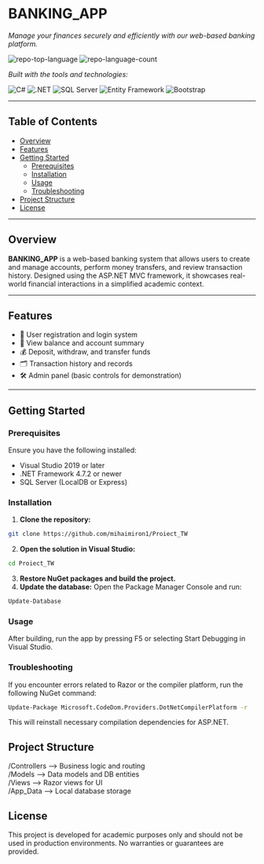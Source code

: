 # BANKING_APP

<em>Manage your finances securely and efficiently with our web-based banking platform.</em>

<!-- BADGES -->
<img src="https://img.shields.io/github/languages/top/mihaimiron1/Proiect_TW?style=flat&color=0080ff" alt="repo-top-language">
<img src="https://img.shields.io/github/languages/count/mihaimiron1/Proiect_TW?style=flat&color=0080ff" alt="repo-language-count">

<em>Built with the tools and technologies:</em>

<img src="https://img.shields.io/badge/C%23-239120.svg?style=flat&logo=c-sharp&logoColor=white" alt="C#">
<img src="https://img.shields.io/badge/ASP.NET-512BD4.svg?style=flat&logo=dotnet&logoColor=white" alt=".NET">
<img src="https://img.shields.io/badge/SQL%20Server-CC2927.svg?style=flat&logo=microsoft-sql-server&logoColor=white" alt="SQL Server">
<img src="https://img.shields.io/badge/Entity%20Framework-68217A.svg?style=flat&logo=entity-framework&logoColor=white" alt="Entity Framework">
<img src="https://img.shields.io/badge/Bootstrap-563D7C.svg?style=flat&logo=bootstrap&logoColor=white" alt="Bootstrap">

</div>
<br>

---

## Table of Contents

- [Overview](#overview)
- [Features](#features)
- [Getting Started](#getting-started)
  - [Prerequisites](#prerequisites)
  - [Installation](#installation)
  - [Usage](#usage)
  - [Troubleshooting](#Troubleshooting)
- [Project Structure](#project-structure)
- [License](#license)

---

## Overview

**BANKING_APP** is a web-based banking system that allows users to create and manage accounts, perform money transfers, and review transaction history. Designed using the ASP.NET MVC framework, it showcases real-world financial interactions in a simplified academic context.

---

## Features

- 🔐 User registration and login system  
- 🧾 View balance and account summary  
- 💰 Deposit, withdraw, and transfer funds  
- 🗂️ Transaction history and records  
- 🛠️ Admin panel (basic controls for demonstration)

---

## Getting Started

### Prerequisites

Ensure you have the following installed:

- Visual Studio 2019 or later  
- .NET Framework 4.7.2 or newer  
- SQL Server (LocalDB or Express)

### Installation

1. **Clone the repository:**

```sh
git clone https://github.com/mihaimiron1/Proiect_TW

```
2. **Open the solution in Visual Studio:**
```sh
cd Proiect_TW
```
3. **Restore NuGet packages and build the project.**
4. **Update the database:**
Open the Package Manager Console and run:
```sh
Update-Database
```
### Usage

After building, run the app by pressing F5 or selecting Start Debugging in Visual Studio.

### Troubleshooting
If you encounter errors related to Razor or the compiler platform, run the following NuGet command:
```sh
Update-Package Microsoft.CodeDom.Providers.DotNetCompilerPlatform -r
```
This will reinstall necessary compilation dependencies for ASP.NET.

## Project Structure
/Controllers       --> Business logic and routing  
/Models            --> Data models and DB entities  
/Views             --> Razor views for UI  
/App_Data          --> Local database storage  
## License
This project is developed for academic purposes only and should not be used in production environments.
No warranties or guarantees are provided.



